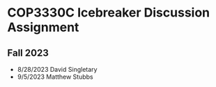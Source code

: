 # COP3330C Icebreaker Discussion Assignment

## Fall 2023

- 8/28/2023 David Singletary  
- 9/5/2023 Matthew Stubbs